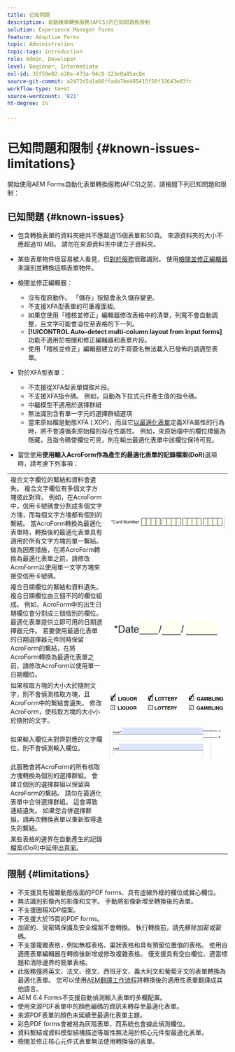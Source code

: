 ```yaml
---
title: 已知問題
description: 自動錶單轉換服務(AFCS)的已知問題和限制
solution: Experience Manager Forms
feature: Adaptive Forms
topic: Administration
topic-tags: introduction
role: Admin, Developer
level: Beginner, Intermediate
exl-id: 35f59e02-e38e-473a-94c8-123e0a85ac8e
source-git-commit: a2472d5a1a66ffada7be485415f50f32643e03fc
workflow-type: tm+mt
source-wordcount: '821'
ht-degree: 1%

---
```


# 已知問題和限制 {#known-issues-limitations}

開始使用AEM Forms自動化表單轉換服務(AFCS)之前，請檢閱下列已知問題和限制：

## 已知問題 {#known-issues}

* 包含轉換表單的資料夾總共不應超過15個表單和50頁。 來源資料夾的大小不應超過10 MB。 請勿在來源資料夾中建立子資料夾。
* 某些表單物件很容易被人看見，但[對於服務](styles-and-pattern-considerations-and-best-practices.md)很難識別。 使用[檢閱並修正編輯器](review-correct-ui-edited.md)來識別並轉換這類表單物件。
* 檢閱並修正編輯器：

   * 沒有復原動作。 「儲存」按鈕會永久儲存變更。
   * 不支援XFA型表單的可重複面板。
   * 如果您使用「稽核並修正」編輯器修改表格中的清單，列寬不會自動調整，且文字可能會溢位至表格的下一列。
   * **[!UICONTROL Auto-detect multi-column layout from input forms]**&#x200B;功能不適用於檢閱和修正編輯器和表單片段。
   * 使用「稽核並修正」編輯器建立的手寫簽名無法載入已發佈的調適型表單。


* 對於XFA型表單：
   * 不支援從XFA型表單擷取片段。
   * 不支援XFA指令碼。 例如，自動為下拉式元件產生值的指令碼。
   * 中繼模型不適用於選擇群組
   * 無法識別含有單一字元的選擇群組選項
   * 當來原始檔是動態XFA (.XDP)，而且它[以最適化表單](https://helpx.adobe.com/tw/experience-manager/6-5/forms/using/xfa-api-supported-in-adaptive-form.html#supportedxfaelementsandtheirmappinginadaptiveformsbr)定義XFA屬性的行為時，將不會遵循來原始檔的存在性屬性。 例如，來原始檔中的欄位標籤為隱藏，且指令碼使欄位可見，則在輸出最適化表單中該欄位保持可見。

* 當您使用&#x200B;**使用輸入AcroForm作為產生的最適化表單的記錄檔案(DoR)**&#x200B;選項時，請考慮下列事項：

<table>
    <tr>
        <td>複合文字欄位的繫結和資料會遺失。 複合文字欄位有多個文字方塊彼此對齊。 例如，在AcroForm中，信用卡號碼會分割成多個文字方塊，而每個文字方塊都有個別的繫結。 當AcroForm轉換為最適化表單時，轉換後的最適化表單具有適用於所有文字方塊的單一繫結。 做為因應措施，在將AcroForm轉換為最適化表單之前，請修改AcroForm以使用單一文字方塊來接受信用卡號碼。</td>
        <td><img  src="assets/creditCard_Composite.png"/>                                                            </td>
    </tr>
    <tr>
        <td>複合日期欄位的繫結和資料遺失。 複合日期欄位由三個不同的欄位組成。 例如，AcroForm中的出生日期欄位會分割成三個個別的欄位。 最適化表單提供立即可用的日期選擇器元件。 若要使用最適化表單的日期選擇器元件同時保留AcroForm的繫結，在將AcroForm轉換為最適化表單之前，請修改AcroForm以使用單一日期欄位。</td>
        <td><img  src="assets/CompositeDateField.png"/></td>
    </tr>
    <tr>
        <td>如果核取方塊的大小大於隨附文字，則不會偵測核取方塊，且AcroForm中的繫結會遺失。 修改AcroForm，使核取方塊的大小小於隨附的文字。</td>
        <td><img  src="assets/large-text-box.png"/><br/><img  src="assets/small-text-box.png"/></td>
    </tr>
    <tr>
        <td>如果輸入欄位未對齊對應的文字欄位，則不會偵測輸入欄位。  </td>
        <td><img  src="assets/non-alingned-fields.png"/></td>
    </tr>
    <tr >
        <td>此服務會將AcroForm的所有核取方塊轉換為個別的選擇群組。 會建立個別的選擇群組以保留與AcroForm的繫結。 請勿在最適化表單中合併選擇群組。 這會導致連結遺失。 如果您合併選擇群組，請再次轉換表單以重新取得遺失的繫結。 </td>
        <td></td>
    </tr>
    <tr >
        <td>某些表格的邊界在自動產生的記錄檔案(DoR)中延伸出頁面。 </td>
        <td></td>
    </tr>
</table>

## 限制 {#limitations}

* 不支援具有複雜動態版面的PDF forms、具有虛線外框的欄位或實心欄位。
* 無法識別影像內的影像和文字。 手動將影像新增至轉換後的表單。
* 不支援圖稿XDP檔案。
* 不支援大於15頁的PDF forms。
* 加密的、受密碼保護及安全檔案不會轉換。 執行轉換前，請先移除加密或密碼。
* 不支援複雜表格，例如無框表格、巢狀表格和具有預留位置值的表格。 使用自適應表單編輯器在轉換後新增或修改複雜表格。 僅支援具有空白欄位、適當標題和清除邊界的簡單表格。
* 此服務僅將英文、法文、德文、西班牙文、義大利文和葡萄牙文的表單轉換為最適化表單。 您可以使用[AEM翻譯工作流程](https://helpx.adobe.com/tw/experience-manager/6-5/forms/using/using-aem-translation-workflow-to-localize-adaptive-forms.html)將轉換後的適用性表單翻譯成其他語言。
* AEM 6.4 Forms不支援自動偵測輸入表單的多欄配置。
* 使用來源PDF表單中的顏色編碼的資訊未轉存至最適化表單。
* 來源PDF表單的顏色未延續至最適化表單主題。
* 彩色PDF forms會被視為灰階表單，而系統也會據此偵測欄位。
* 資料繫結或資料模型結構描述等屬性無法用於核心元件型最適化表單。
* 檢閱並修正核心元件式表單無法使用轉換後的表單。
